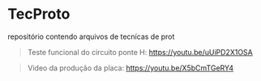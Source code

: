 # TecProto

repositório contendo arquivos de tecnícas de prot

> Teste funcional do circuito ponte H: https://youtu.be/uUiPD2X1OSA

> Video da produção da placa: https://youtu.be/X5bCmTGeRY4 

